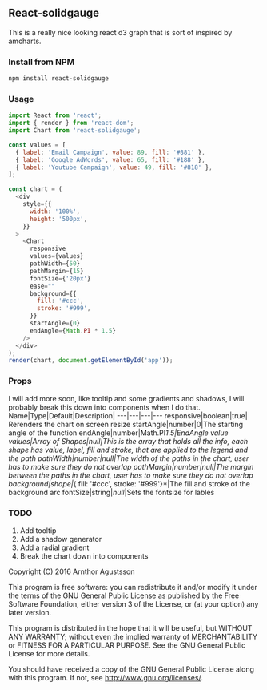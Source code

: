 ## React-solidgauge
This is a really nice looking react d3 graph that is sort of inspired by amcharts.

### Install from NPM
```sh
npm install react-solidgauge
```

### Usage

```js
import React from 'react';
import { render } from 'react-dom';
import Chart from 'react-solidgauge';

const values = [
  { label: 'Email Campaign', value: 89, fill: '#881' },
  { label: 'Google AdWords', value: 65, fill: '#188' },
  { label: 'Youtube Campaign', value: 49, fill: '#818' },
];

const chart = (
  <div
    style={{
      width: '100%',
      height: '500px',
    }}
  >
    <Chart
      responsive
      values={values}
      pathWidth={50}
      pathMargin={15}
      fontSize={'20px'}
      ease=""
      background={{
        fill: '#ccc',
        stroke: '#999',
      }}
      startAngle={0}
      endAngle={Math.PI * 1.5}
    />
  </div>
);
render(chart, document.getElementById('app'));
```


### Props
I will add more soon, like tooltip and some gradients and shadows, I will probably break this down into components when I do that.
Name|Type|Default|Description|
---|---|---|---
responsive|boolean|true| Rerenders the chart on screen resize
startAngle|number|0|The starting angle of the function
endAngle|number|Math.PI*1.5|EndAngle value
values|Array of Shapes|*null*|This is the array that holds all the info, each shape has value, label, fill and stroke, that are applied to the legend and the path
pathWidth|number|*null*|The width of the paths in the chart, user has to make sure they do not overlap
pathMargin|number|*null*|The margin between the paths in the chart, user has to make sure they do not overlap
background|shape|*{ fill: '#ccc', stroke: '#999'}*|The fill and stroke of the background arc
fontSize|string|*null*|Sets the fontsize for lables


### TODO
1. Add tooltip
2. Add a shadow generator
3. Add a radial gradient
4. Break the chart down into components

Copyright (C) 2016  Arnthor Agustsson

This program is free software: you can redistribute it and/or modify
it under the terms of the GNU General Public License as published by
the Free Software Foundation, either version 3 of the License, or
(at your option) any later version.

This program is distributed in the hope that it will be useful,
but WITHOUT ANY WARRANTY; without even the implied warranty of
MERCHANTABILITY or FITNESS FOR A PARTICULAR PURPOSE.  See the
GNU General Public License for more details.

You should have received a copy of the GNU General Public License
along with this program.  If not, see <http://www.gnu.org/licenses/>.



